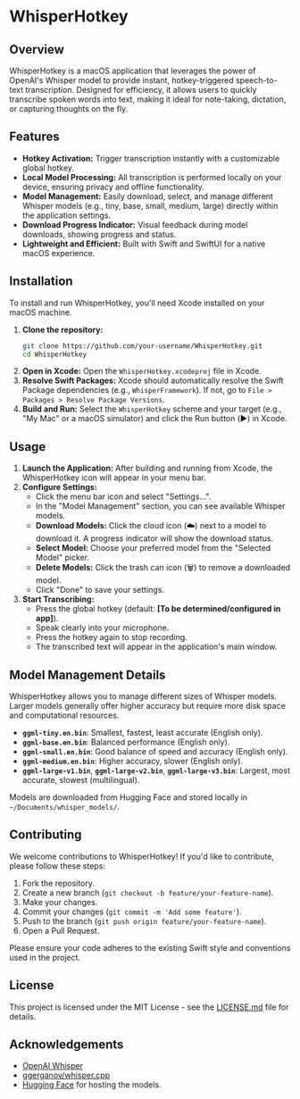 # WhisperHotkey

## Overview

WhisperHotkey is a macOS application that leverages the power of OpenAI's Whisper model to provide instant, hotkey-triggered speech-to-text transcription. Designed for efficiency, it allows users to quickly transcribe spoken words into text, making it ideal for note-taking, dictation, or capturing thoughts on the fly.

## Features

*   **Hotkey Activation:** Trigger transcription instantly with a customizable global hotkey.
*   **Local Model Processing:** All transcription is performed locally on your device, ensuring privacy and offline functionality.
*   **Model Management:** Easily download, select, and manage different Whisper models (e.g., tiny, base, small, medium, large) directly within the application settings.
*   **Download Progress Indicator:** Visual feedback during model downloads, showing progress and status.
*   **Lightweight and Efficient:** Built with Swift and SwiftUI for a native macOS experience.

## Installation

To install and run WhisperHotkey, you'll need Xcode installed on your macOS machine.

1.  **Clone the repository:**
    ```bash
    git clone https://github.com/your-username/WhisperHotkey.git
    cd WhisperHotkey
    ```
2.  **Open in Xcode:**
    Open the `WhisperHotkey.xcodeproj` file in Xcode.
3.  **Resolve Swift Packages:**
    Xcode should automatically resolve the Swift Package dependencies (e.g., `WhisperFramework`). If not, go to `File > Packages > Resolve Package Versions`.
4.  **Build and Run:**
    Select the `WhisperHotkey` scheme and your target (e.g., "My Mac" or a macOS simulator) and click the Run button (▶️) in Xcode.

## Usage

1.  **Launch the Application:** After building and running from Xcode, the WhisperHotkey icon will appear in your menu bar.
2.  **Configure Settings:**
    *   Click the menu bar icon and select "Settings...".
    *   In the "Model Management" section, you can see available Whisper models.
    *   **Download Models:** Click the cloud icon (☁️) next to a model to download it. A progress indicator will show the download status.
    *   **Select Model:** Choose your preferred model from the "Selected Model" picker.
    *   **Delete Models:** Click the trash can icon (🗑️) to remove a downloaded model.
    *   Click "Done" to save your settings.
3.  **Start Transcribing:**
    *   Press the global hotkey (default: **[To be determined/configured in app]**).
    *   Speak clearly into your microphone.
    *   Press the hotkey again to stop recording.
    *   The transcribed text will appear in the application's main window.

## Model Management Details

WhisperHotkey allows you to manage different sizes of Whisper models. Larger models generally offer higher accuracy but require more disk space and computational resources.

*   **`ggml-tiny.en.bin`**: Smallest, fastest, least accurate (English only).
*   **`ggml-base.en.bin`**: Balanced performance (English only).
*   **`ggml-small.en.bin`**: Good balance of speed and accuracy (English only).
*   **`ggml-medium.en.bin`**: Higher accuracy, slower (English only).
*   **`ggml-large-v1.bin`**, **`ggml-large-v2.bin`**, **`ggml-large-v3.bin`**: Largest, most accurate, slowest (multilingual).

Models are downloaded from Hugging Face and stored locally in `~/Documents/whisper_models/`.

## Contributing

We welcome contributions to WhisperHotkey! If you'd like to contribute, please follow these steps:

1.  Fork the repository.
2.  Create a new branch (`git checkout -b feature/your-feature-name`).
3.  Make your changes.
4.  Commit your changes (`git commit -m 'Add some feature'`).
5.  Push to the branch (`git push origin feature/your-feature-name`).
6.  Open a Pull Request.

Please ensure your code adheres to the existing Swift style and conventions used in the project.

## License

This project is licensed under the MIT License - see the [LICENSE.md](LICENSE.md) file for details.

## Acknowledgements

*   [OpenAI Whisper](https://openai.com/research/whisper)
*   [ggerganov/whisper.cpp](https://github.com/ggerganov/whisper.cpp)
*   [Hugging Face](https://huggingface.co/) for hosting the models.